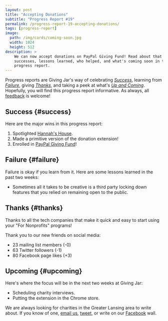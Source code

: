```yaml
---
layout: post
title: "Accepting Donations"
subtitle: "Progress Report #19"
permalink: /progress-report-19-accepting-donations/
tags: [progress-report]
image:
  path: /img/cards/coming-soon.jpg
  width: 1024
  height: 512
description: >
    We can now accept donations on PayPal Giving Fund! Read about that and other
    successes, lessons learned, who helped, and what's coming soon in this new
    progress report.
---
```


Progress reports are Giving Jar's way of celebrating *[Success][1]*, learning from *[Failure][2]*, giving *[Thanks][3]*, and taking a peek at what's *[Up and Coming][4]*. Hopefully, you will find this progress report informative. As always, all [feedback][5] is welcome!

## Success {#success}

Here are the major wins in this progress report:

1. Spotlighted [Hannah's House][8].
2. Made a primitive version of the donation extension!
3. Enrolled in [PayPal Giving Fund][9]!

## Failure {#failure}

Failure is okay if you learn from it. Here are some lessons learned in the past two weeks:

* Sometimes all it takes to be creative is a third party locking down features that you relied on remaining open to the public.

## Thanks {#thanks}

Thanks to all the tech companies that make it quick and easy to start using your "For Nonprofits" programs!

Thank you to our new friends on social media:

* 23 mailing list members (-0)
* 63 Twitter followers (-1)
* 80 Facebook page likes (+3)

## Upcoming {#upcoming}

Here's where the focus will be in the next two weeks at Giving Jar:

* Scheduling charity interviews.
* Putting the extension in the Chrome store.

We are always looking for charities in the Greater Lansing area to write about. If you know of one, [email us][5], [tweet][6], or write on our [Facebook][7] wall.



[1]: #success "Success Section"
[2]: #failure "Failure Section"
[3]: #thanks "Thanks Section"
[4]: #upcoming "Upcoming Section"
[5]: mailto:hello@givingjar.org "Email Giving Jar"
[6]: https://twitter.com/givingjar "Giving Jar on Twitter"
[7]: https://www.facebook.com/givingjarorg "Giving Jar on Facebook"
[8]: http://blog.givingjar.org/charity-spotlight-hannahs-house/ "Hannah's House Spotlight"
[9]: https://www.paypal.com/fundraiser/charity/196655 "Giving Jar's Donation Page on PayPal Giving Fund"
